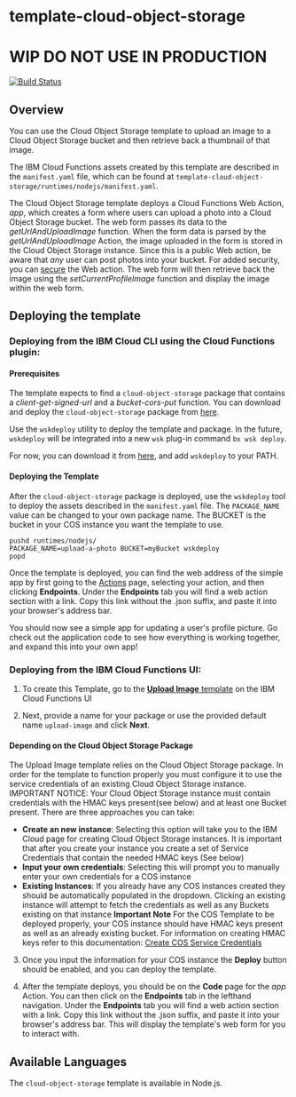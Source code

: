# template-cloud-object-storage
# WIP DO NOT USE IN PRODUCTION
[![Build Status](https://travis-ci.org/ibm-functions/template-cloud-object-storage.svg?branch=master)](https://travis-ci.org/ibm-functions/template-cloud-object-storage)

## Overview
You can use the Cloud Object Storage template to upload an image to a Cloud Object Storage bucket and then retrieve back a thumbnail of that image.

The IBM Cloud Functions assets created by this template are described in the `manifest.yaml` file, which can be found at `template-cloud-object-storage/runtimes/nodejs/manifest.yaml`.

The Cloud Object Storage template deploys a Cloud Functions Web Action, *app*, which creates a form where users can upload a photo into a Cloud Object Storage bucket. The web form passes its data to the *getUrlAndUploadImage* function. When the form data is parsed by the *getUrlAndUploadImage* Action, the image uploaded in the form is stored in the Cloud Object Storage instance. Since this is a public Web action, be aware that *any* user can post photos into your bucket. For added security, you can [secure](https://console.bluemix.net/docs/openwhisk/openwhisk_webactions.html#securing-web-actions) the Web action.
The web form will then retrieve back the image using the *setCurrentProfileImage* function and display the image within the web form.

## Deploying the template
  ### Deploying from the IBM Cloud CLI using the Cloud Functions plugin:
  #### Prerequisites
  The template expects to find a `cloud-object-storage` package that contains a *client-get-signed-url* and a *bucket-cors-put* function. You can download and deploy the `cloud-object-storage` package from [here](https://github.com/ibm-functions/package-cloud-object-storage).

  Use the `wskdeploy` utility to deploy the template and package. In the future, `wskdeploy` will be integrated into a new `wsk` plug-in command `bx wsk deploy`.

  For now, you can download it from [here](https://github.com/apache/incubator-openwhisk-wskdeploy/releases), and add `wskdeploy` to your PATH.

  #### Deploying the Template
  After the `cloud-object-storage` package is deployed, use the `wskdeploy` tool to deploy the assets described in the `manifest.yaml` file. The `PACKAGE_NAME` value can be changed to your own package name. The BUCKET is the bucket in your COS instance you want the template to use.
  ```
  pushd runtimes/nodejs/
  PACKAGE_NAME=upload-a-photo BUCKET=myBucket wskdeploy
  popd
  ```
  Once the template is deployed, you can find the web address of the simple app by first going to the [Actions](https://console.bluemix.net/openwhisk/actions) page, selecting your action, and then clicking **Endpoints**.
  Under the **Endpoints** tab you will find a web action section with a link. Copy this link without the .json suffix, and paste it into your browser's address bar.

  You should now see a simple app for updating a user's profile picture. Go check out the application code to see how everything is working together, and expand this into your own app!

  ### Deploying from the IBM Cloud Functions UI:
  1. To create this Template, go to the [**Upload Image** template](https://console.bluemix.net/openwhisk/create/template/upload-image) on the IBM Cloud Functions UI

  2. Next, provide a name for your package or use the provided default name `upload-image` and click **Next**.

   #### Depending on the Cloud Object Storage Package

   The Upload Image template relies on the Cloud Object Storage package. In order for the template to function properly      you must configure it to use the service credentials of an existing Cloud Object Storage instance. IMPORTANT NOTICE: Your      Cloud Object Storage instance must contain credentials with the HMAC keys present(see below) and at least one Bucket          present.
   There are three approaches you can take:
   
   * **Create an new instance**: Selecting this option will take you to the IBM Cloud page for creating Cloud Object Storage instances. It is important that after you create your instance you create a set of Service Credentials that contain the needed HMAC keys (See below)
   * **Input your own credentials**: Selecting this will prompt you to manually enter your own credentials for a COS instance
   * **Existing Instances**: If you already have any COS instances created they should be automatically populated in the dropdown. Clicking an existing instance will attempt to fetch the credentials as well as any Buckets existing on that instance
   ****Important Note****
   For the COS Template to be deployed properly, your COS instance should have HMAC keys present as well as an already existing bucket.  For information on creating HMAC keys refer to this documentation: [Create COS Service Credentials](https://console.bluemix.net/docs/services/cloud-object-storage/iam/service-credentials.html#service-credentials)

  3. Once you input the information for your COS instance the **Deploy** button should be enabled, and you can deploy the template. 

  4. After the template deploys, you should be on the **Code** page for the *app* Action. You can then click on the **Endpoints** tab in the lefthand navigation. Under the **Endpoints** tab you will find a web action section with a link. Copy this link without the .json suffix, and paste it into your browser's address bar. This will display the template's web form for you to interact with. 

## Available Languages
The `cloud-object-storage` template is available in Node.js.
